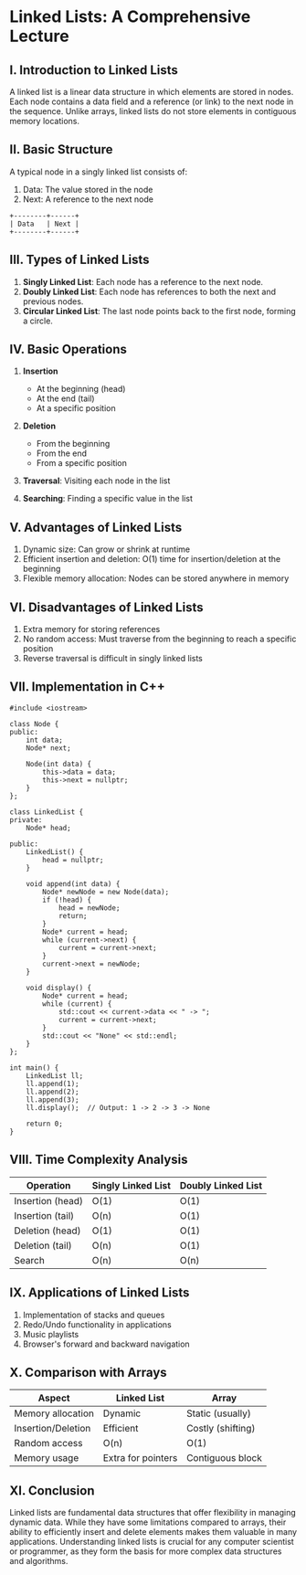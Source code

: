 # Linked Lists: A Comprehensive Lecture

## I. Introduction to Linked Lists

A linked list is a linear data structure in which elements are stored in nodes. Each node contains a data field and a reference (or link) to the next node in the sequence. Unlike arrays, linked lists do not store elements in contiguous memory locations.

## II. Basic Structure

A typical node in a singly linked list consists of:
1. Data: The value stored in the node
2. Next: A reference to the next node

```
+--------+------+
| Data   | Next |
+--------+------+
```

## III. Types of Linked Lists

1. **Singly Linked List**: Each node has a reference to the next node.
2. **Doubly Linked List**: Each node has references to both the next and previous nodes.
3. **Circular Linked List**: The last node points back to the first node, forming a circle.

## IV. Basic Operations

1. **Insertion**
   - At the beginning (head)
   - At the end (tail)
   - At a specific position

2. **Deletion**
   - From the beginning
   - From the end
   - From a specific position

3. **Traversal**: Visiting each node in the list
4. **Searching**: Finding a specific value in the list

## V. Advantages of Linked Lists

1. Dynamic size: Can grow or shrink at runtime
2. Efficient insertion and deletion: O(1) time for insertion/deletion at the beginning
3. Flexible memory allocation: Nodes can be stored anywhere in memory

## VI. Disadvantages of Linked Lists

1. Extra memory for storing references
2. No random access: Must traverse from the beginning to reach a specific position
3. Reverse traversal is difficult in singly linked lists

## VII. Implementation in C++
```
#include <iostream>

class Node {
public:
    int data;
    Node* next;

    Node(int data) {
        this->data = data;
        this->next = nullptr;
    }
};

class LinkedList {
private:
    Node* head;

public:
    LinkedList() {
        head = nullptr;
    }

    void append(int data) {
        Node* newNode = new Node(data);
        if (!head) {
            head = newNode;
            return;
        }
        Node* current = head;
        while (current->next) {
            current = current->next;
        }
        current->next = newNode;
    }

    void display() {
        Node* current = head;
        while (current) {
            std::cout << current->data << " -> ";
            current = current->next;
        }
        std::cout << "None" << std::endl;
    }
};

int main() {
    LinkedList ll;
    ll.append(1);
    ll.append(2);
    ll.append(3);
    ll.display();  // Output: 1 -> 2 -> 3 -> None

    return 0;
}
```

## VIII. Time Complexity Analysis

| Operation       | Singly Linked List | Doubly Linked List |
|-----------------|--------------------|--------------------|
| Insertion (head)| O(1)               | O(1)               |
| Insertion (tail)| O(n)               | O(1)               |
| Deletion (head) | O(1)               | O(1)               |
| Deletion (tail) | O(n)               | O(1)               |
| Search          | O(n)               | O(n)               |

## IX. Applications of Linked Lists

1. Implementation of stacks and queues
2. Redo/Undo functionality in applications
4. Music playlists
5. Browser's forward and backward navigation

## X. Comparison with Arrays

| Aspect          | Linked List        | Array              |
|-----------------|--------------------|--------------------|
| Memory allocation| Dynamic           | Static (usually)   |
| Insertion/Deletion| Efficient        | Costly (shifting)  |
| Random access   | O(n)               | O(1)               |
| Memory usage    | Extra for pointers | Contiguous block   |

## XI. Conclusion

Linked lists are fundamental data structures that offer flexibility in managing dynamic data. While they have some limitations compared to arrays, their ability to efficiently insert and delete elements makes them valuable in many applications. Understanding linked lists is crucial for any computer scientist or programmer, as they form the basis for more complex data structures and algorithms.
